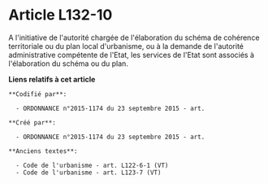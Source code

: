 # Article L132-10

A l'initiative de l'autorité chargée de l'élaboration du schéma de cohérence territoriale ou du plan local d'urbanisme, ou à
la demande de l'autorité administrative compétente de l'Etat, les services de l'Etat sont associés à l'élaboration du schéma
ou du plan.

**Liens relatifs à cet article**

	**Codifié par**:

	  - ORDONNANCE n°2015-1174 du 23 septembre 2015 - art.

	**Créé par**:

	  - ORDONNANCE n°2015-1174 du 23 septembre 2015 - art.

	**Anciens textes**:

	  - Code de l'urbanisme - art. L122-6-1 (VT)
	  - Code de l'urbanisme - art. L123-7 (VT)

